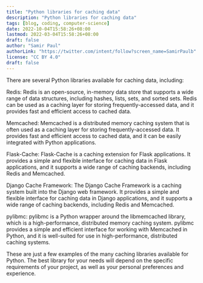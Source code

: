 ```yaml
---
title: "Python libraries for caching data"
description: "Python libraries for caching data"
tags: [blog, coding, computer-science]
date: 2022-10-04T15:58:26+08:00
lastmod: 2022-03-04T15:58:26+08:00
draft: false
author: "Samir Paul"
authorLink: "https://twitter.com/intent/follow?screen_name=SamirPaulb"
license: "CC BY 4.0"
draft: false
---
```



 


There are several Python libraries available for caching data, including:

Redis: Redis is an open-source, in-memory data store that supports a wide range of data structures, including hashes, lists, sets, and sorted sets. Redis can be used as a caching layer for storing frequently-accessed data, and it provides fast and efficient access to cached data.

Memcached: Memcached is a distributed memory caching system that is often used as a caching layer for storing frequently-accessed data. It provides fast and efficient access to cached data, and it can be easily integrated with Python applications.

Flask-Cache: Flask-Cache is a caching extension for Flask applications. It provides a simple and flexible interface for caching data in Flask applications, and it supports a wide range of caching backends, including Redis and Memcached.

Django Cache Framework: The Django Cache Framework is a caching system built into the Django web framework. It provides a simple and flexible interface for caching data in Django applications, and it supports a wide range of caching backends, including Redis and Memcached.

pylibmc: pylibmc is a Python wrapper around the libmemcached library, which is a high-performance, distributed memory caching system. pylibmc provides a simple and efficient interface for working with Memcached in Python, and it is well-suited for use in high-performance, distributed caching systems.

These are just a few examples of the many caching libraries available for Python. The best library for your needs will depend on the specific requirements of your project, as well as your personal preferences and experience.



